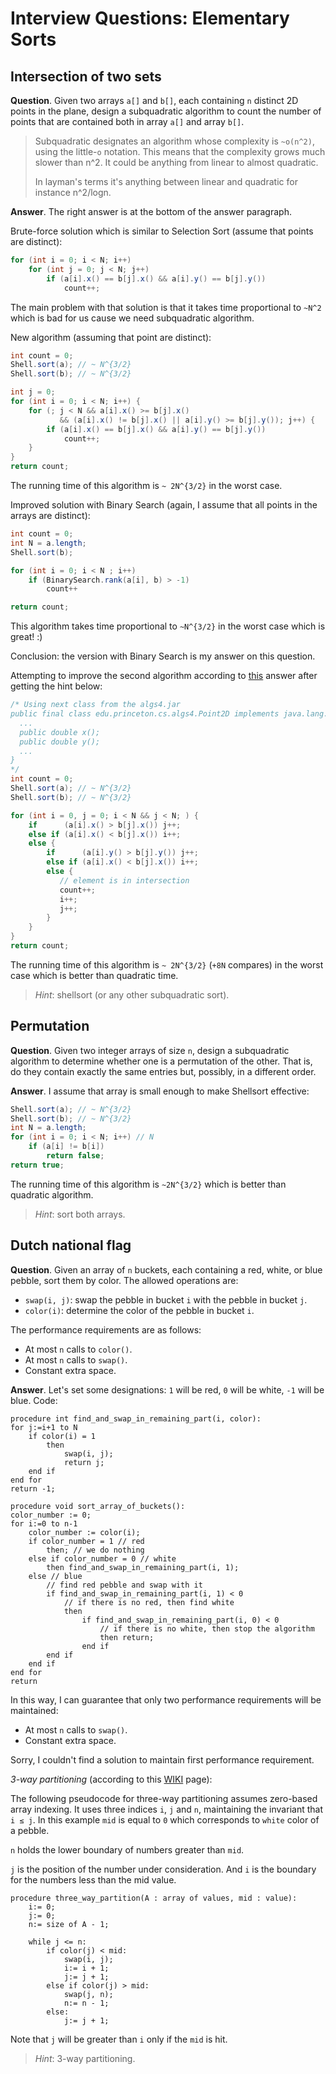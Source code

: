 # Interview Questions: Elementary Sorts

## Intersection of two sets

**Question**. Given two arrays `a[]` and `b[]`, each containing `n` distinct 2D points in the plane, design a subquadratic algorithm to count the number of points that are contained both in array `a[]` and array `b[]`.﻿

> Subquadratic designates an algorithm whose complexity is `~o(n^2)`, using the little-`o` notation. This means that the complexity grows much slower than n^2. It could be anything from linear to almost quadratic.
>
> In layman's terms it's anything between linear and quadratic for instance n^2/logn.

**Answer**. The right answer is at the bottom of the answer paragraph.

Brute-force solution which is similar to Selection Sort (assume that points are distinct):

```Java
for (int i = 0; i < N; i++)
    for (int j = 0; j < N; j++)
        if (a[i].x() == b[j].x() && a[i].y() == b[j].y())
            count++;
```

The main problem with that solution is that it takes time proportional to `~N^2` which is bad for us cause we need subquadratic algorithm.

New algorithm (assuming that point are distinct):

```java
int count = 0; 
Shell.sort(a); // ~ N^{3/2}
Shell.sort(b); // ~ N^{3/2}

int j = 0;
for (int i = 0; i < N; i++) {
    for (; j < N && a[i].x() >= b[j].x()
           && (a[i].x() != b[j].x() || a[i].y() >= b[j].y()); j++) {
        if (a[i].x() == b[j].x() && a[i].y() == b[j].y())
            count++;
    }
}
return count;
```

The running time of this algorithm is `~ 2N^{3/2}` in the worst case.

Improved solution with Binary Search (again, I assume that all points in the arrays are distinct):

```java
int count = 0;
int N = a.length;
Shell.sort(b);

for (int i = 0; i < N ; i++)
    if (BinarySearch.rank(a[i], b) > -1)
        count++

return count;
```

This algorithm takes time proportional to `~N^{3/2}` in the worst case which is great! :)

Conclusion: the version with Binary Search is my answer on this question.

Attempting to improve the second algorithm according to [this](https://stackoverflow.com/questions/12863904/algorithm-to-find-intersection-of-two-sets-without-using-any-data-structure#answer-12864031) answer after getting the hint below:

```Java
/* Using next class from the algs4.jar
public final class edu.princeton.cs.algs4.Point2D implements java.lang.Comparable<edu.princeton.cs.algs4.Point2D> {
  ...
  public double x();
  public double y();
  ...
}
*/
int count = 0; 
Shell.sort(a); // ~ N^{3/2}
Shell.sort(b); // ~ N^{3/2}

for (int i = 0, j = 0; i < N && j < N; ) {
    if 	    (a[i].x() > b[j].x()) j++;
    else if (a[i].x() < b[j].x()) i++;
    else {
        if 		(a[i].y() > b[j].y()) j++;
        else if (a[i].x() < b[j].x()) i++;
        else {
           // element is in intersection
           count++;
           i++;
           j++;  
        }
    }
}
return count;
```

The running time of this algorithm is `~ 2N^{3/2}` (`+8N` compares) in the worst case which is better than quadratic time.

> *Hint*: shellsort (or any other subquadratic sort).

## Permutation

**Question**. Given two integer arrays of size `n`, design a subquadratic algorithm to determine whether one is a permutation of the other. That is, do they contain exactly the same entries but, possibly, in a different order.

**Answer**. I assume that array is small enough to make Shellsort effective:

```Java
Shell.sort(a); // ~ N^{3/2}
Shell.sort(b); // ~ N^{3/2}
int N = a.length;
for (int i = 0; i < N; i++) // N
    if (a[i] != b[i])
        return false;
return true;
```

The running time of this algorithm is `~2N^{3/2}` which is better than quadratic algorithm.

> *Hint*: sort both arrays.

## Dutch national flag

**Question**. Given an array of `n` buckets, each containing a red, white, or blue pebble, sort them by color. The allowed operations are:

- `swap(i, j)`: swap the pebble in bucket `i` with the pebble in bucket `j`.
- `color(i)`: determine the color of the pebble in bucket `i`.

The performance requirements are as follows:

- At most `n` calls to `color()`.
- At most `n` calls to `swap()`.
- Constant extra space.

**Answer**. Let's set some designations: `1` will be red, `0` will be white, `-1` will be blue. Code:

```pseudocode
procedure int find_and_swap_in_remaining_part(i, color):
for j:=i+1 to N
    if color(i) = 1
    	then
        	swap(i, j);
        	return j;
    end if
end for
return -1;

procedure void sort_array_of_buckets():
color_number := 0;
for i:=0 to n-1
	color_number := color(i);
	if color_number = 1 // red
		then; // we do nothing
	else if color_number = 0 // white
		then find_and_swap_in_remaining_part(i, 1);
	else // blue
		// find red pebble and swap with it
		if find_and_swap_in_remaining_part(i, 1) < 0
			// if there is no red, then find white
			then 
				if find_and_swap_in_remaining_part(i, 0) < 0
				 	// if there is no white, then stop the algorithm
				 	then return;
				end if
		end if
	end if
end for
return	
```

In this way, I can guarantee that only two performance requirements will be maintained:

- At most `n` calls to `swap()`.
- Constant extra space.

Sorry, I couldn't find a solution to maintain first performance requirement.

*3-way partitioning* (according to this [WIKI](https://www.wikiwand.com/en/Dutch_national_flag_problem) page):

The following pseudocode for three-way partitioning assumes zero-based array indexing. It uses three indices `i`, `j` and `n`, maintaining the invariant that `i ≤ j`. In this example `mid` is equal to `0` which corresponds to `white` color of a pebble.

`n` holds the lower boundary of numbers greater than `mid`.

`j` is the position of the number under consideration. And `i` is the boundary for the numbers less than the mid value.

```pseudocode
procedure three_way_partition(A : array of values, mid : value):
    i:= 0;
    j:= 0;
    n:= size of A - 1;

    while j <= n:
        if color(j) < mid:
            swap(i, j);
            i:= i + 1;
            j:= j + 1;
        else if color(j) > mid:
            swap(j, n);
            n:= n - 1;
        else:
            j:= j + 1;
```

Note that `j` will be greater than `i` only if the `mid` is hit.

> *Hint*: 3-way partitioning.